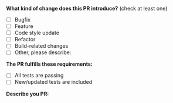 <!--
Please make sure to read the Pull Request Guidelines:
https://github.com/lap00zza/9anime-Companion/blob/rewrite/typescript/.github/CONTRIBUTING.md#pull-requests
-->

<!-- PULL REQUEST TEMPLATE -->
<!-- (Update "[ ]" to "[x]" to check a box) -->

**What kind of change does this PR introduce?** (check at least one)

- [ ] Bugfix
- [ ] Feature
- [ ] Code style update
- [ ] Refactor
- [ ] Build-related changes
- [ ] Other, please describe:

**The PR fulfills these requirements:**

- [ ] All tests are passing
- [ ] New/updated tests are included

**Describe you PR:**
